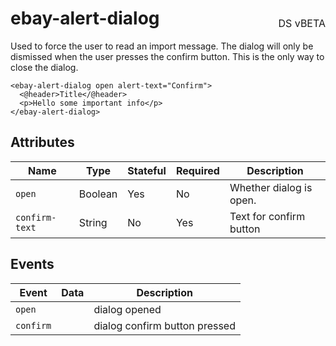 <h1 style='display: flex; justify-content: space-between; align-items: center;'>
    <span>
        ebay-alert-dialog
    </span>
    <span style='font-weight: normal; font-size: medium; margin-bottom: -15px;'>
        DS vBETA
    </span>
</h1>

Used to force the user to read an import message. The dialog will only be dismissed when the user presses the confirm button. This is the only way to close the dialog.

```marko
<ebay-alert-dialog open alert-text="Confirm">
  <@header>Title</@header>
  <p>Hello some important info</p>
</ebay-alert-dialog>
```

## Attributes

Name | Type | Stateful | Required | Description
--- | --- | --- | --- | ---
`open` | Boolean | Yes | No | Whether dialog is open.
`confirm-text` | String | No | Yes | Text for confirm button

## Events

Event | Data | Description
--- | --- | ---
`open` |  | dialog opened
`confirm` |  | dialog confirm button pressed
